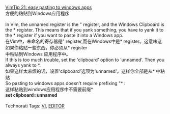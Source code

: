 <html><body><div><br><a href="http://vim.sourceforge.net/tip_view.php?tip_id=21">VimTip 21: easy pasting to windows apps</a><br>方便的粘贴到Windows应用程序<br><br>In
Vim, the unnamed register is the " register, and the Windows Clipboard
is the * register. This means that if you yank something, you have to
yank it to the * register if you want to paste it into a Windows app. <br>在Vim中，未命名的寄存器是" register,而在Windows中是* register。这意味这如果你粘贴一些东西，你必须从* register<br>中粘贴到Windows 应用程序中。<br>If this is too much trouble, set the 'clipboard' option to 'unnamed'. Then you always yank to *.<br>如果这样太麻烦的话，设置'clipboard'选项为'unnamed'。这样你全部是从* 中粘贴<br>So pasting to windows apps doesn't require prefixing "* :<br>这样粘贴到windows应用程序中不需要前缀*<b><br> set clipboard=unnamed</b><br><br>Technorati Tags: <a href="http://technorati.com/tag/VI" rel="tag">VI</a>, <a href="http://technorati.com/tag/EDITOR" rel="tag">EDITOR</a></div></body></html>